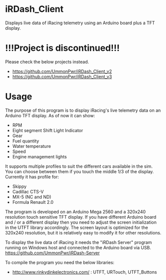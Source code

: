 # iRDash_Client
Displays live data of iRacing telemetry using an Arduino board plus a TFT display.

# !!!Project is discontinued!!!
Please check the below projects instead.
- https://github.com/UmmonPwr/iRDash_Client_v2
- https://github.com/UmmonPwr/iRDash_Client_v3

# Usage
The purpose of this program is to display iRacing's live telemetry data on an Arduino TFT display.
As of now it can show:
- RPM
- Eight segment Shift Light Indicator
- Gear
- Fuel quantity
- Water temperature
- Speed
- Engine management lights

It supports multiple profiles to suit the different cars available in the sim. You can choose between them if you touch the middle 1/3 of the display.
Currently it has profile for:
- Skippy
- Cadillac CTS-V
- MX-5 (NC and ND)
- Formula Renault 2.0

The program is developed on an Arduino Mega 2560 and a 320x240 resolution touch sensitive TFT display. If you have different Arduino board and / or a different display then you need to adjust the screen initialization in the UTFT library accordingly.
The screen layout is optimized for the 320x240 resolution, but it is relatively easy to modify it for other resolutions.

To display the live data of iRacing it needs the "iRDash Server" program running on Windows host and connected to the Arduino board via USB.
https://github.com/UmmonPwr/iRDash-Server

To compile the program you need the below libraries:
- http://www.rinkydinkelectronics.com/ : UTFT, URTouch, UTFT_Buttons